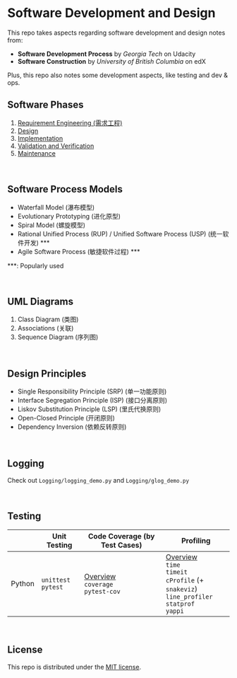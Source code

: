 # Software Development and Design

This repo takes aspects regarding software development and design notes from:

* **Software Development Process** by *Georgia Tech* on Udacity
* **Software Construction** by *University of British Columbia* on edX

Plus, this repo also notes some development aspects, like testing and dev & ops.

## Software Phases

1. <a href="https://github.com/Ziang-Lu/Software-Development-and-Design/blob/master/1-Software%20Phases/1-Requirement%20Engineering.md">Requirement Engineering (需求工程)</a>
2. <a href="https://github.com/Ziang-Lu/Software-Development-and-Design/blob/master/1-Software%20Phases/2-Design.md">Design</a>
3. <a href="https://github.com/Ziang-Lu/Software-Development-and-Design/blob/master/1-Software%20Phases/3-Implementation.md">Implementation</a>
4. <a href="https://github.com/Ziang-Lu/Software-Development-and-Design/blob/master/1-Software%20Phases/4-Verification%20and%20Validation.md">Validation and Verification</a>
5. <a href="https://github.com/Ziang-Lu/Software-Development-and-Design/blob/master/1-Software%20Phases/5-Maintenance.md">Maintenance</a>

<br>

## Software Process Models

* Waterfall Model (瀑布模型)
* Evolutionary Prototyping (进化原型)
* Spiral Model (螺旋模型)
* Rational Unified Process (RUP) / Unified Software Process (USP) (统一软件开发) ***
* Agile Software Process (敏捷软件过程) ***

***: Popularly used

<br>

## UML Diagrams

1. Class Diagram (类图)
2. Associations (关联)
3. Sequence Diagram (序列图)

<br>

## Design Principles

- Single Responsibility Principle (SRP) (单一功能原则)
- Interface Segregation Principle (ISP) (接口分离原则)
- Liskov Substitution Principle (LSP) (里氏代换原则)
- Open-Closed Principle (开闭原则)
- Dependency Inversion (依赖反转原则)

<br>

## Logging

Check out `Logging/logging_demo.py` and `Logging/glog_demo.py`

<br>

## Testing

|        | Unit Testing            | Code Coverage (by Test Cases)                                | Profiling                                                    |
| ------ | ----------------------- | ------------------------------------------------------------ | ------------------------------------------------------------ |
| Python | `unittest`<br/>`pytest` | <a href="https://github.com/Ziang-Lu/Software-Development-and-Design/blob/master/Testing/code_coverage/Python%20Code%20Coverage.md">Overview</a><br/>`coverage`<br/>`pytest-cov` | <a href="https://github.com/Ziang-Lu/Software-Development-and-Design/blob/master/Testing/profiling/Python%20Profiling.md">Overview</a><br/>`time`<br/>`timeit`<br/>`cProfile` (+ `snakeviz`)<br/>`line_profiler`<br/>`statprof`<br/>`yappi` |

<br>

## License

This repo is distributed under the <a href="https://github.com/Ziang-Lu/Software-Development-and-Design/blob/master/LICENSE">MIT license</a>.
